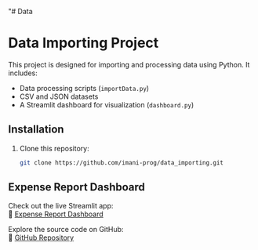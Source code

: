 "# Data
# Data Importing Project

This project is designed for importing and processing data using Python. It includes:

- Data processing scripts (`importData.py`)
- CSV and JSON datasets
- A Streamlit dashboard for visualization (`dashboard.py`)

## Installation

1. Clone this repository:
   ```sh
   git clone https://github.com/imani-prog/data_importing.git

## Expense Report Dashboard

Check out the live Streamlit app:  
🔗 [Expense Report Dashboard](https://imani-prog-data-importing-dashboard-jhzk0j.streamlit.app/)

Explore the source code on GitHub:  
🔗 [GitHub Repository](https://github.com/your-username/your-repository)
